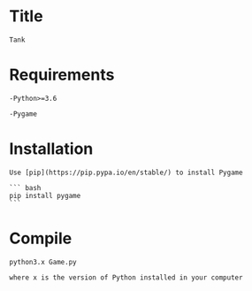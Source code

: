 # Title
    
    Tank


# Requirements

    -Python>=3.6

    -Pygame

# Installation 

    Use [pip](https://pip.pypa.io/en/stable/) to install Pygame

    ``` bash
    pip install pygame 
    ```

# Compile 
    python3.x Game.py
     
    where x is the version of Python installed in your computer
